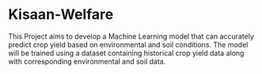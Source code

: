 # Kisaan-Welfare
This Project aims to develop a Machine Learning model that can accurately predict crop yield based on environmental and soil conditions. The model will be trained using a dataset containing historical crop yield data along with corresponding environmental and soil data.
